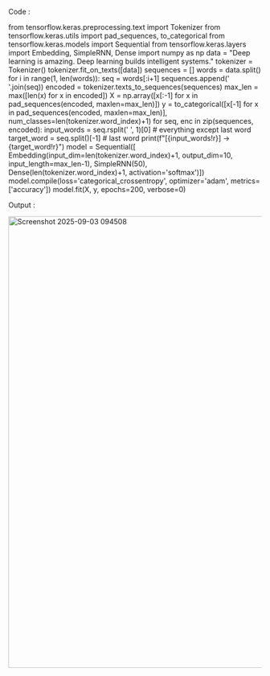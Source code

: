 Code :

from tensorflow.keras.preprocessing.text import Tokenizer
from tensorflow.keras.utils import pad_sequences, to_categorical
from tensorflow.keras.models import Sequential
from tensorflow.keras.layers import Embedding, SimpleRNN, Dense
import numpy as np
data = "Deep learning is amazing. Deep learning builds intelligent systems."
tokenizer = Tokenizer()
tokenizer.fit_on_texts([data])
sequences = []
words = data.split()
for i in range(1, len(words)):
    seq = words[:i+1]
    sequences.append(' '.join(seq))
encoded = tokenizer.texts_to_sequences(sequences)
max_len = max([len(x) for x in encoded])
X = np.array([x[:-1] for x in pad_sequences(encoded, maxlen=max_len)])
y = to_categorical([x[-1] for x in pad_sequences(encoded, maxlen=max_len)], num_classes=len(tokenizer.word_index)+1)
for seq, enc in zip(sequences, encoded):
    input_words = seq.rsplit(' ', 1)[0]   # everything except last word
    target_word = seq.split()[-1]         # last word
    print(f"[{input_words!r}] -> {target_word!r}")
model = Sequential([
    Embedding(input_dim=len(tokenizer.word_index)+1, output_dim=10, input_length=max_len-1),
    SimpleRNN(50),
    Dense(len(tokenizer.word_index)+1, activation='softmax')])
model.compile(loss='categorical_crossentropy', optimizer='adam', metrics=['accuracy'])
model.fit(X, y, epochs=200, verbose=0)

Output :

<img width="1599" height="899" alt="Screenshot 2025-09-03 094508" src="https://github.com/user-attachments/assets/06e1a3bd-e141-4427-acab-2b8c4922abc3" />
